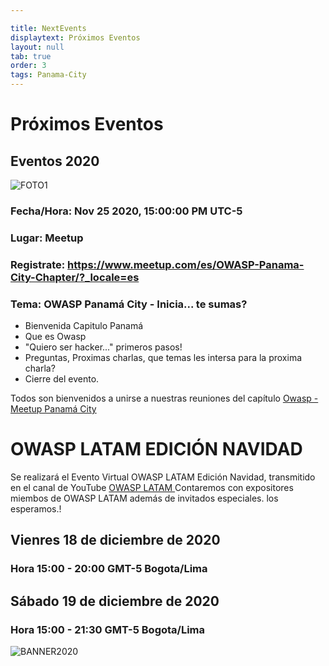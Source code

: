 ```yaml
---

title: NextEvents
displaytext: Próximos Eventos
layout: null
tab: true
order: 3
tags: Panama-City
---
```


# Próximos Eventos

## Eventos 2020


![FOTO1](/www-chapter-panama-city/assets/images/20201125.jpeg "OWASP Panamá City")

### Fecha/Hora: Nov 25 2020, 15:00:00 PM UTC-5
### Lugar: Meetup
### Registrate: https://www.meetup.com/es/OWASP-Panama-City-Chapter/?_locale=es
### Tema: OWASP Panamá City -  Inicia... te sumas?

* Bienvenida Capitulo Panamá
* Que es Owasp
* "Quiero ser hacker..." primeros pasos! 
* Preguntas, Proximas charlas, que temas les intersa para la proxima charla?
* Cierre del evento.


Todos son bienvenidos a unirse a nuestras reuniones del capítulo
[Owasp - Meetup Panamá City](https://www.meetup.com/es/OWASP-Panama-City-Chapter/?_locale=es/)



# OWASP LATAM EDICIÓN NAVIDAD


Se realizará el Evento Virtual OWASP LATAM Edición Navidad, transmitido en el canal de YouTube [OWASP LATAM ](https://www.youtube.com/c/OWASPLATAM "OWASP LATAM")
Contaremos con expositores miembos de OWASP LATAM además de invitados especiales. los esperamos.!

## Vienres 18 de diciembre de 2020
### Hora 15:00 - 20:00 GMT-5 Bogota/Lima

## Sábado 19 de diciembre de 2020
### Hora 15:00 - 21:30 GMT-5 Bogota/Lima


![BANNER2020](/www-chapter-panama-city/assets/images/20201218.jpg "OWASP LATAM EDICIÓN NAVIDAD 2020")



<style>
img[alt="FOTO1"] { 
  max-width:  400px; 
  display: block;
}
</style> 

<style>
img[alt="BANNER2020"] { 
  max-width:  400px; 
  display: block;
}
</style> 
